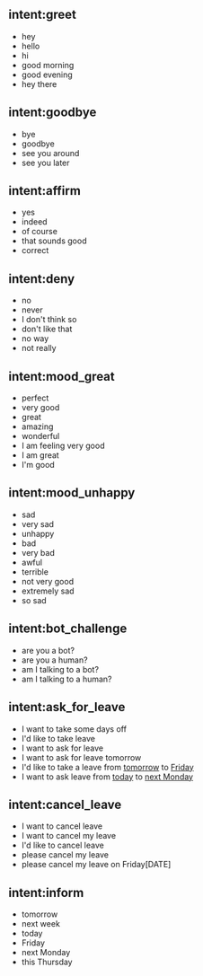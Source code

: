 ## intent:greet
- hey
- hello
- hi
- good morning
- good evening
- hey there

## intent:goodbye
- bye
- goodbye
- see you around
- see you later

## intent:affirm
- yes
- indeed
- of course
- that sounds good
- correct

## intent:deny
- no
- never
- I don't think so
- don't like that
- no way
- not really

## intent:mood_great
- perfect
- very good
- great
- amazing
- wonderful
- I am feeling very good
- I am great
- I'm good

## intent:mood_unhappy
- sad
- very sad
- unhappy
- bad
- very bad
- awful
- terrible
- not very good
- extremely sad
- so sad

## intent:bot_challenge
- are you a bot?
- are you a human?
- am I talking to a bot?
- am I talking to a human?

## intent:ask_for_leave
- I want to take some days off
- I'd like to take leave
- I want to ask for leave
- I want to ask for leave tomorrow
- I'd like to take a leave from [tomorrow](start_time) to [Friday](end_time)
- I want to ask leave from [today](start_time) to [next Monday](end_time)

## intent:cancel_leave
- I want to cancel leave
- I want to cancel my leave
- I'd like to cancel leave
- please cancel my leave
- please cancel my leave on Friday[DATE]

## intent:inform
- tomorrow
- next week
- today
- Friday
- next Monday
- this Thursday
